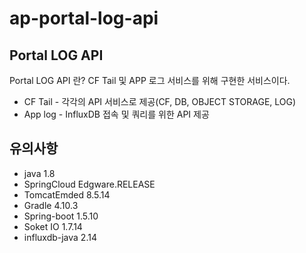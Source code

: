 # ap-portal-log-api
## Portal LOG API
Portal LOG API 란? CF Tail 및 APP 로그 서비스를 위해 구현한 서비스이다.
- CF Tail - 각각의 API 서비스로 제공(CF, DB, OBJECT STORAGE, LOG)
- App log - InfluxDB 접속 및 쿼리를 위한 API 제공

## 유의사항
- java 1.8
- SpringCloud Edgware.RELEASE 
- TomcatEmded 8.5.14
- Gradle 4.10.3
- Spring-boot 1.5.10
- Soket IO 1.7.14
- influxdb-java 2.14

